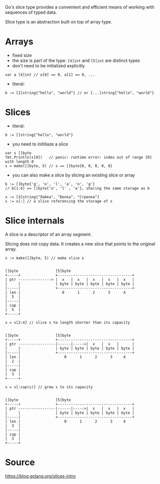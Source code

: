 Go's slice type provides a convenient and efficient means of working with sequences of typed data.

Slice type is an abstraction built on top of array type.

# Arrays

* fixed size
* the size is part of the type: `[4]int` and `[5]int` are distinct types
* don't need to be initialized explicitly

```
var a [4]int // a[0] == 0, a[1] == 0, ...
```

* literal:

```
b := [2]string{"hello", "world"} // or [...]string{"hello", "world"}
```

# Slices

* literal:

```
b := []string{"hello", "world"}
```

* you need to initiliaze a slice

```
var s []byte
fmt.Println(s[0])   // panic: runtime error: index out of range [0] with length 0
s = make([]byte, 5) // s == []byte{0, 0, 0, 0, 0}
```

* you can also make a slice by slicing an existing slice or array

```
b := []byte{'g', 'o', 'l', 'a', 'n', 'g'}
// b[1:4] == []byte{'o', 'l' , 'a'}, sharing the same storage as b

x := [3]string{"Лайка", "Белка", "Стрелка"}
s := x[:] // a slice referencing the storage of x
```

# Slice internals

A slice is a descriptor of an array segment.

Slicing does not copy data. It creates a new slice that points to the original array.

```
s := make([]byte, 5) // make slice s


[]byte                 [5]byte                             
+-----+                +----------------------------------+
| ptr ---------------> |  x   |  x   |  x   |  x   |  x   |
|     |                | byte | byte | byte | byte | byte |
|-----|                +----------------------------------+
| len |                   0      1      2      3      4         
|  5  |                                                    
|-----|                                                    
| cap |                                                    
|  5  |                                                    
+-----+      
```

```
s = s[2:4] // slice s to length shorter than its capacity


[]byte                 [5]byte                             
+-----+                +----------------------------------+
| ptr -----------------|------|----->|  x   |  x   |      |
|     |                | byte | byte | byte | byte | byte |
|-----|                +----------------------------------+
| len |                    0      1      2      3     4       
|  2  |                                                    
|-----|                                                    
| cap |                                                    
|  3  |                                                    
+-----+      
```

```
s = s[:cap(s)] // grow s to its capacity


[]byte                 [5]byte                             
+-----+                +----------------------------------+
| ptr -----------------|------|----->|  x   |  x   |  x   |
|     |                | byte | byte | byte | byte | byte |
|-----|                +----------------------------------+
| len |                    0      1      2      3     4       
|  3  |                                                    
|-----|                                                    
| cap |                                                    
|  3  |                                                    
+-----+      
```

# Source

https://blog.golang.org/slices-intro

